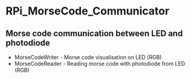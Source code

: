 # RPi_MorseCode_Communicator
## Morse code communication between LED and photodiode
* MorseCodeWriter - Morse code visualisation on LED (RGB)
* MorseCodeReader - Reading morse code with photodiode from LED (RGB)
